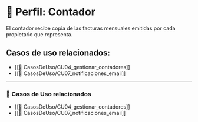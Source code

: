 # 👤 Perfil: Contador

El contador recibe copia de las facturas mensuales emitidas por cada propietario que representa.

## Casos de uso relacionados:
- [[📄 CasosDeUso/CU04_gestionar_contadores]]
- [[📄 CasosDeUso/CU07_notificaciones_email]]

---

### 🔁 Casos de Uso relacionados
- [[📄 CasosDeUso/CU04_gestionar_contadores]]
- [[📄 CasosDeUso/CU07_notificaciones_email]]